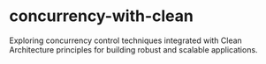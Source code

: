 # concurrency-with-clean
Exploring concurrency control techniques integrated with Clean Architecture principles for building robust and scalable applications.
